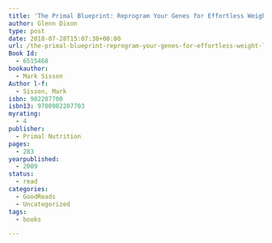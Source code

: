 ```yaml
---
title: 'The Primal Blueprint: Reprogram Your Genes for Effortless Weight Loss, Vibrant Health, and Boundless Energy'
author: Glenn Dixon
type: post
date: 2018-07-28T15:07:38+00:00
url: /the-primal-blueprint-reprogram-your-genes-for-effortless-weight-loss-vibrant-health-and-boundless-energy/
Book Id:
  - 6515468
bookauthor:
  - Mark Sisson
Author l-f:
  - Sisson, Mark
isbn: 982207700
isbn13: 9780982207703
myrating:
  - 4
publisher:
  - Primal Nutrition
pages:
  - 283
yearpublished:
  - 2009
status:
  - read
categories:
  - GoodReads
  - Uncategorized
tags:
  - books

---
```

